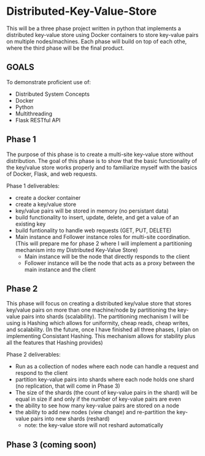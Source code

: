 # Distributed-Key-Value-Store

This will be a three phase project written in python that implements a distributed key-value store using Docker containers to store key-value pairs on multiple nodes/machines. Each phase will build on top of each othe, where the third phase will be the final product. 

## GOALS

To demonstrate proficient use of:
 - Distributed System Concepts
 - Docker
 - Python
 - Multithreading
 - Flask RESTful API
 
 ## Phase 1
 
 The purpose of this phase is to create a multi-site key-value store without distribution. The goal of this phase is to show that the basic functionality of
 the key/value store works properly and to familiarize myself with the basics of Docker, Flask, and web requests.
 
 Phase 1 deliverables:
 
 - create a docker container
 - create a key/value store
 - key/value pairs will be stored in memory (no persistant data)
 - build functionality to insert, update, delete, and get a value of an existing key
 - build funtionality to handle web requests (GET, PUT, DELETE)
 - Main instance and Follower instance roles for multi-site coordination. (This will prepare me for phase 2 where I will implement a partitioning mechanism into my Distributed Key-Value Store)
     - Main instance will be the node that directly responds to the client
     - Follower instance will be the node that acts as a proxy between the main instance        and the client
 
 ## Phase 2
 
This phase will focus on creating a distributed key/value store that stores key/value pairs on more than one machine/node by partitioning the key-value pairs into shards (scalability). The partitioning mechanism I will be using is Hashing which allows for uniformity, cheap reads, cheap writes, and scalability. (In the future, once I have finished all three phases, I plan on implementing Consistant Hashing. This mechanism allows for stability plus all the features that Hashing provides)
 
 Phase 2 deliverables:
 
 - Run as a collection of nodes where each node can handle a request and respond to the client
 - partition key-value pairs into shards where each node holds one shard (no replication, that will come in Phase 3)
 - The size of the shards (the count of key-value pairs in the shard) will be equal in size if and only if the number of key-value pairs are even
 - the ability to see how many key-value pairs are stored on a node
 - the ability to add new nodes (view change) and re-partition the key-value pairs into new shards (reshard) 
    - note: the key-value store will not reshard automatically
 
 ## Phase 3 (coming soon)
